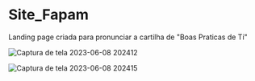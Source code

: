 # Site_Fapam

Landing page criada para pronunciar a cartilha de "Boas Praticas de Ti" 



![Captura de tela 2023-06-08 202412](https://github.com/RyanHenriqueBelfort/Site_Fapam/assets/70604408/5ce2590f-b527-48e0-a273-7793735c2c65)


![Captura de tela 2023-06-08 202415](https://github.com/RyanHenriqueBelfort/Site_Fapam/assets/70604408/7c033142-efda-4e8a-9dcc-d171c7d1b812)
